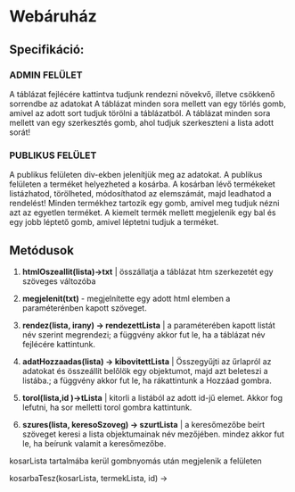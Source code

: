 # Webáruház

## Specifikáció:

### ADMIN FELÜLET 
A táblázat fejlécére kattintva tudjunk rendezni növekvő, illetve csökkenő sorrendbe az adatokat
A táblázat minden sora mellett van egy törlés gomb, amivel az adott sort tudjuk törölni a táblázatból. 
A táblázat minden sora mellett van egy szerkesztés gomb, ahol tudjuk szerkeszteni a lista adott sorát!

### PUBLIKUS FELÜLET 
A publikus felületen div-ekben jelenítjük meg az adatokat.
A publikus felületen a terméket helyezheted a kosárba. A kosárban lévő termékeket listázhatod, törölheted, módosíthatod az elemszámát, majd leadhatod a rendelést!
Minden termékhez tartozik egy gomb, amivel meg tudjuk nézni azt az egyetlen terméket.
A kiemelt termék mellett megjelenik egy bal és egy jobb léptető gomb, amivel léptetni tudjuk a terméket.


## Metódusok
1. **htmlOszeallit(lista)->txt** | összállatja a táblázat htm szerkezetét egy szöveges változóba

2.  **megjelenit(txt)** -  megjelnítette egy adott html elemben a paraméterénben kapott szöveget. 

3. **rendez(lista, irany) -> rendezettLista** | a paraméterében kapott listát név szerint megrendezi; a függvény akkor fut le, ha a táblázat név fejlécére kattintunk. 

4. **adatHozzaadas(lista) -> kibovitettLista** |  Összegyűjti az űrlapról az adatokat és összeállít belőlök egy objektumot, majd azt beleteszi a listába.; a függvény akkor fut le, ha rákattintunk a Hozzáad gombra. 

5. **torol(lista,id )->tLista** | kitorli a listából az adott id-jű elemet.
Akkor fog lefutni, ha sor melletti torol gombra kattintunk. 

6. **szures(lista, keresoSzoveg) -> szurtLista** | a keresőmezőbe beírt szöveget keresi a lista objektumainak név mezőjében. mindez akkor fut le, ha beírunk valamit a keresőmezőbe. 

kosarLista  tartalmába kerül gombnyomás után
megjelenik a felületen

kosarbaTesz(kosarLista, termekLista, id) -> 